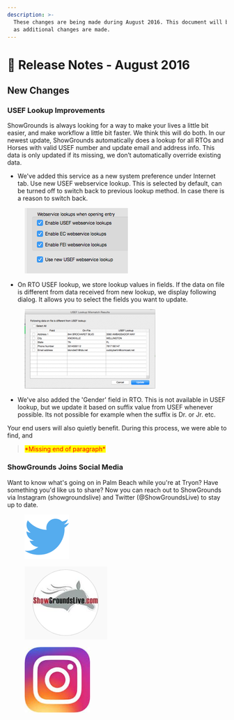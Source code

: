 ```yaml
---
description: >-
  These changes are being made during August 2016. This document will be updated
  as additional changes are made.
---
```


# 📔 Release Notes - August 2016

## New Changes

### USEF Lookup Improvements

ShowGrounds is always looking for a way to make your lives a little bit easier, and make workflow a little bit faster. We think this will do both. In our newest  update, ShowGrounds automatically does a lookup for all RTOs and Horses with valid USEF number and update email and address info. This data is only updated if its missing, we don’t automatically override existing data.

* We've added this service as a new system preference under Internet tab. Use new USEF webservice lookup. This is selected by default, can be turned off to switch back to previous lookup method. In case there is a reason to switch back.

<figure><img src="../../.gitbook/assets/image (99).png" alt=""><figcaption></figcaption></figure>

* On RTO USEF lookup, we store lookup values in fields. If the data on file is different from data received from new lookup, we display following dialog. It allows you to select the fields you want to update.

<figure><img src="../../.gitbook/assets/image (100).png" alt=""><figcaption></figcaption></figure>

* We've also added the 'Gender' field in RTO. This is not available in USEF lookup, but we update it based on suffix value from USEF whenever possible. Its not possible for example when the suffix is Dr. or Jr. etc.

Your end users will also quietly benefit. During this process, we were able to find, and

> <mark style="color:red;">\*Missing end of paragraph\*</mark>

### ShowGrounds Joins Social Media

Want to know what's going on in Palm Beach while you're at Tryon? Have something you'd like us to share? Now you can reach out to ShowGrounds via Instagram (showgroundslive) and Twitter (@ShowGroundsLive) to stay up to date.

<div>

<figure><img src="../../.gitbook/assets/image (101).png" alt=""><figcaption></figcaption></figure>

 

<figure><img src="../../.gitbook/assets/image (102).png" alt=""><figcaption></figcaption></figure>

 

<figure><img src="../../.gitbook/assets/image (103).png" alt=""><figcaption></figcaption></figure>

</div>
